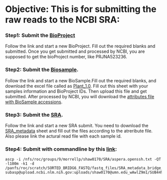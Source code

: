 # Objective: This is for submitting the raw reads to the NCBI SRA:


### Step1: Submit the [BioProject](https://submit.ncbi.nlm.nih.gov/subs/bioproject/)
Follow the link and start a new BioProject. Fill out the required blanks and submitted. Once you get submitted and processed by NCBI, you are supposed to get the bioProject number, like PRJNA523236.

### Step2: Submit the [Biosample](https://submit.ncbi.nlm.nih.gov/subs/biosample/).
Follow the link and start a new BioSample.Fill out the required blanks, and download the excel file called as [Plant_1.0](https://github.com/lilei1/Utilites/blob/master/tutorials/plant_1.0.xlsx). Fill out this sheet with your samples information and BioProject IDs. Then upload this file and get submitted. After processed by NCBI, you will download the [attributes file with BioSample accessions](https://github.com/lilei1/Utilites/blob/master/tutorials/attributes.tsv).

### Step3: Submit the [SRA](https://submit.ncbi.nlm.nih.gov/subs/sra/).
Follow the link and start a new SRA submit. You need to download the [SRA_metadata](https://github.com/lilei1/Utilites/blob/master/tutorials/SRA_metadata_bridge_6%20copy%202.xlsx) sheet and fill out the files according to the atreribute file. Also please link the actural read file with each sample id.

### Step4: Submit with commandline by this [link](https://www.ncbi.nlm.nih.gov/genbank/preloadfiles/):

```
ascp -i /nfs/roc/groups/9/morrellp/shaw0170/SRA/aspera.openssh.txt -QT -l100m -k1 -d /panfs/roc/scratch/SORTED_BRIDG6_FASTQ/fastq_files/SRA_metadata_bridge_6_group_6/*.fastq subasp@upload.ncbi.nlm.nih.gov:uploads/shaw0170@umn.edu_wAwlZ9m1/SUB4498108
```
